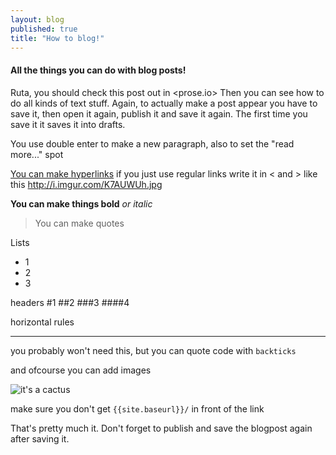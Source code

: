 ```yaml
---
layout: blog
published: true
title: "How to blog!"
---
```



#### All the things you can do with blog posts!
Ruta, you should check this post out in <prose.io> Then you can see how to do all kinds of text stuff. Again, to actually make a post appear you have to save it, then open it again, publish it and save it again. The first time you save it it saves it into drafts.

You use double enter to make a new paragraph, also to set the "read more..." spot

[You can make hyperlinks](http://www.danbarham.com/dinklage/)
if you just use regular links write it in < and > like this <http://i.imgur.com/K7AUWUh.jpg>

**You can make things bold**
_or italic_

> You can make quotes

Lists
- 1
- 2
- 3

headers
#1
##2
###3
####4

horizontal rules
***
you probably won't need this, but you can quote code with `backticks`

and ofcourse you can add images 

![it's a cactus](http://png-4.findicons.com/files/icons/1337/wild_west_vol_2/128/cactus_saguaro.png)

make sure you don't get `{{site.baseurl}}/` in front of the link

That's pretty much it. Don't forget to publish and save the blogpost again after saving it.
